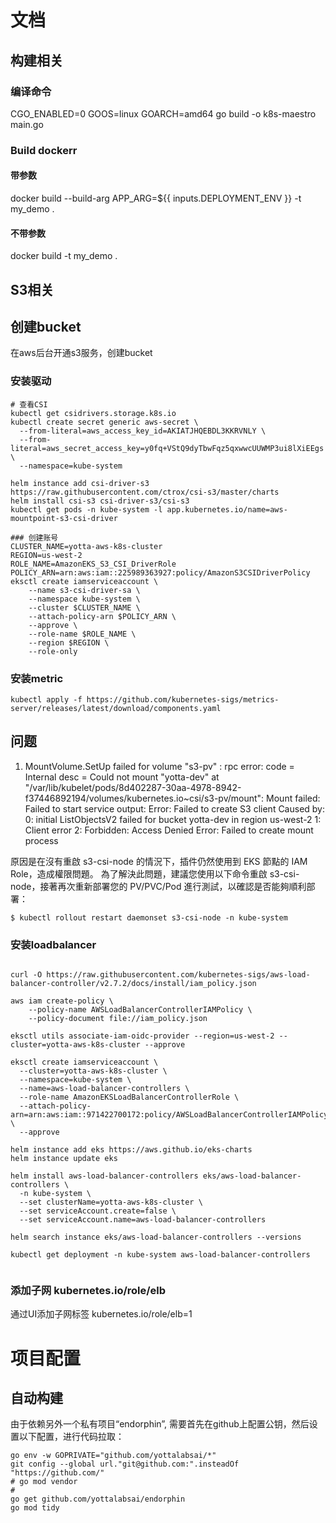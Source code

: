 # 文档

## 构建相关

### 编译命令

CGO_ENABLED=0 GOOS=linux GOARCH=amd64 go build -o k8s-maestro main.go

### Build dockerr

#### 带参数

docker build --build-arg APP_ARG=${{ inputs.DEPLOYMENT_ENV }} -t my_demo .

#### 不带参数

docker build -t my_demo .

## S3相关

## 创建bucket

在aws后台开通s3服务，创建bucket

### 安装驱动

```shell
# 查看CSI
kubectl get csidrivers.storage.k8s.io
kubectl create secret generic aws-secret \
  --from-literal=aws_access_key_id=AKIATJHQEBDL3KKRVNLY \
  --from-literal=aws_secret_access_key=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 \
  --namespace=kube-system

```

```shell
helm instance add csi-driver-s3 https://raw.githubusercontent.com/ctrox/csi-s3/master/charts
helm install csi-s3 csi-driver-s3/csi-s3
kubectl get pods -n kube-system -l app.kubernetes.io/name=aws-mountpoint-s3-csi-driver    

### 创建账号
CLUSTER_NAME=yotta-aws-k8s-cluster
REGION=us-west-2
ROLE_NAME=AmazonEKS_S3_CSI_DriverRole
POLICY_ARN=arn:aws:iam::225989363927:policy/AmazonS3CSIDriverPolicy
eksctl create iamserviceaccount \
    --name s3-csi-driver-sa \
    --namespace kube-system \
    --cluster $CLUSTER_NAME \
    --attach-policy-arn $POLICY_ARN \
    --approve \
    --role-name $ROLE_NAME \
    --region $REGION \
    --role-only
```

### 安装metric

```shell
kubectl apply -f https://github.com/kubernetes-sigs/metrics-server/releases/latest/download/components.yaml
```

## 问题

1. MountVolume.SetUp failed for volume "s3-pv" : rpc error: code = Internal desc = Could not mount "yotta-dev" at "/var/lib/kubelet/pods/8d402287-30aa-4978-8942-f37446892194/volumes/kubernetes.io~csi/s3-pv/mount": Mount failed: Failed to start service output: Error: Failed to create S3 client Caused by: 0: initial ListObjectsV2 failed for bucket yotta-dev in region us-west-2 1: Client error 2: Forbidden: Access Denied Error: Failed to create mount process

原因是在沒有重啟 s3-csi-node 的情況下，插件仍然使用到 EKS 節點的 IAM Role，造成權限問題。
為了解決此問題，建議您使用以下命令重啟 s3-csi-node，接著再次重新部署您的 PV/PVC/Pod 進行測試，以確認是否能夠順利部署：

```shell
$ kubectl rollout restart daemonset s3-csi-node -n kube-system
```


### 安装loadbalancer

```shell

curl -O https://raw.githubusercontent.com/kubernetes-sigs/aws-load-balancer-controller/v2.7.2/docs/install/iam_policy.json

aws iam create-policy \
    --policy-name AWSLoadBalancerControllerIAMPolicy \
    --policy-document file://iam_policy.json

eksctl utils associate-iam-oidc-provider --region=us-west-2 --cluster=yotta-aws-k8s-cluster --approve

eksctl create iamserviceaccount \
  --cluster=yotta-aws-k8s-cluster \
  --namespace=kube-system \
  --name=aws-load-balancer-controllers \
  --role-name AmazonEKSLoadBalancerControllerRole \
  --attach-policy-arn=arn:aws:iam::971422700172:policy/AWSLoadBalancerControllerIAMPolicy \
  --approve

helm instance add eks https://aws.github.io/eks-charts
helm instance update eks

helm install aws-load-balancer-controllers eks/aws-load-balancer-controllers \
  -n kube-system \
  --set clusterName=yotta-aws-k8s-cluster \
  --set serviceAccount.create=false \
  --set serviceAccount.name=aws-load-balancer-controllers 

helm search instance eks/aws-load-balancer-controllers --versions

kubectl get deployment -n kube-system aws-load-balancer-controllers


```

### 添加子网 kubernetes.io/role/elb
通过UI添加子网标签 kubernetes.io/role/elb=1


# 项目配置

## 自动构建

由于依赖另外一个私有项目“endorphin”, 需要首先在github上配置公钥，然后设置以下配置，进行代码拉取：

```shell
go env -w GOPRIVATE="github.com/yottalabsai/*"
git config --global url."git@github.com:".insteadOf "https://github.com/"
# go mod vendor
#
go get github.com/yottalabsai/endorphin        
go mod tidy       
```


